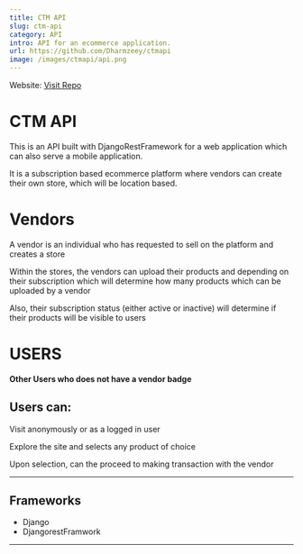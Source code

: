 ```yaml
---
title: CTM API
slug: ctm-api
category: API
intro: API for an ecommerce application.
url: https://github.com/Dharmzeey/ctmapi
image: /images/ctmapi/api.png
---
```



Website: [Visit Repo](https://github.com/Dharmzeey/ctmapi)


# CTM API

This is an API built with  DjangoRestFramework for a web application which can also serve a mobile application.

It is a subscription based ecommerce platform where vendors can create their own store, which will be location based.

# Vendors

A vendor is an individual who has requested to sell on the platform and creates a store

Within the stores, the vendors can upload their products and depending on their subscription which will determine how many products which can be uploaded by a vendor

Also, their subscription status (either active or inactive) will determine if their products will be visible to users


# USERS

**Other Users who does not have a vendor badge**
## Users can:
Visit anonymously or as a logged in user

Explore the site and selects any product of choice

Upon selection, can the proceed to making transaction with the vendor

***
## Frameworks
* Django
* DjangorestFramwork
***
